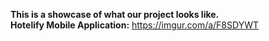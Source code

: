 **This is a showcase of what our project looks like.**<br>
**Hotelify Mobile Application:** https://imgur.com/a/F8SDYWT
